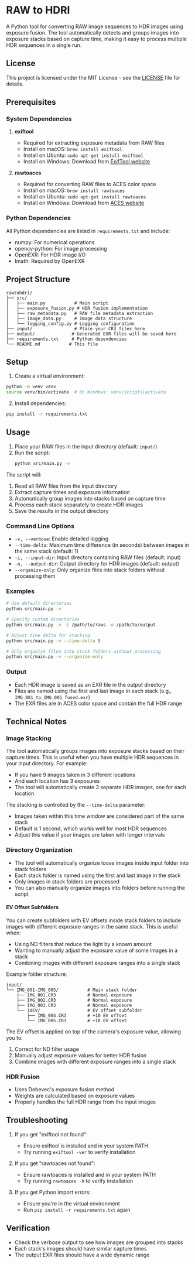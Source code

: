 # RAW to HDRI

A Python tool for converting RAW image sequences to HDR images using exposure fusion. The tool automatically detects and groups images into exposure stacks based on capture time, making it easy to process multiple HDR sequences in a single run.

## License

This project is licensed under the MIT License - see the [LICENSE](LICENSE) file for details.

## Prerequisites

### System Dependencies

1. **exiftool**
   - Required for extracting exposure metadata from RAW files
   - Install on macOS: `brew install exiftool`
   - Install on Ubuntu: `sudo apt-get install exiftool`
   - Install on Windows: Download from [ExifTool website](https://exiftool.org/)

2. **rawtoaces**
   - Required for converting RAW files to ACES color space
   - Install on macOS: `brew install rawtoaces`
   - Install on Ubuntu: `sudo apt-get install rawtoaces`
   - Install on Windows: Download from [ACES website](https://acescentral.com/t/aces-1-3-release/2497)

### Python Dependencies

All Python dependencies are listed in `requirements.txt` and include:
- numpy: For numerical operations
- opencv-python: For image processing
- OpenEXR: For HDR image I/O
- Imath: Required by OpenEXR

## Project Structure

```
rawtohdri/
├── src/
│   ├── main.py           # Main script
│   ├── exposure_fusion.py # HDR fusion implementation
│   ├── raw_metadata.py   # RAW file metadata extraction
│   ├── image_data.py     # Image data structure
│   └── logging_config.py # Logging configuration
├── input/                # Place your CR3 files here
├── output/              # Generated EXR files will be saved here
├── requirements.txt     # Python dependencies
└── README.md           # This file
```

## Setup

1. Create a virtual environment:
```bash
python -m venv venv
source venv/bin/activate  # On Windows: venv\Scripts\activate
```

2. Install dependencies:
```bash
pip install -r requirements.txt
```

## Usage

1. Place your RAW files in the input directory (default: `input/`)
2. Run the script:
   ```bash
   python src/main.py -v
   ```

The script will:
1. Read all RAW files from the input directory
2. Extract capture times and exposure information
3. Automatically group images into stacks based on capture time
4. Process each stack separately to create HDR images
5. Save the results in the output directory

### Command Line Options

- `-v, --verbose`: Enable detailed logging
- `--time-delta`: Maximum time difference (in seconds) between images in the same stack (default: 1)
- `-i, --input-dir`: Input directory containing RAW files (default: input)
- `-o, --output-dir`: Output directory for HDR images (default: output)
- `--organize-only`: Only organize files into stack folders without processing them

### Examples
```bash
# Use default directories
python src/main.py -v

# Specify custom directories
python src/main.py -v -i /path/to/raws -o /path/to/output

# Adjust time delta for stacking
python src/main.py -v --time-delta 5

# Only organize files into stack folders without processing
python src/main.py -v --organize-only
```

### Output
- Each HDR image is saved as an EXR file in the output directory
- Files are named using the first and last image in each stack (e.g., `IMG_001_to_IMG_005_fused.exr`)
- The EXR files are in ACES color space and contain the full HDR range

## Technical Notes

### Image Stacking
The tool automatically groups images into exposure stacks based on their capture times. This is useful when you have multiple HDR sequences in your input directory. For example:
- If you have 9 images taken in 3 different locations
- And each location has 3 exposures
- The tool will automatically create 3 separate HDR images, one for each location

The stacking is controlled by the `--time-delta` parameter:
- Images taken within this time window are considered part of the same stack
- Default is 1 second, which works well for most HDR sequences
- Adjust this value if your images are taken with longer intervals

### Directory Organization
- The tool will automatically organize loose images inside input folder into stack folders
- Each stack folder is named using the first and last image in the stack
- Only images in stack folders are processed
- You can also manually organize images into folders before running the script

#### EV Offset Subfolders
You can create subfolders with EV offsets inside stack folders to include images with different exposure ranges in the same stack. This is useful when:
- Using ND filters that reduce the light by a known amount
- Wanting to manually adjust the exposure value of some images in a stack
- Combining images with different exposure ranges into a single stack

Example folder structure:
```
input/
└── IMG_001-IMG_005/           # Main stack folder
    ├── IMG_001.CR3            # Normal exposure
    ├── IMG_002.CR3            # Normal exposure
    ├── IMG_003.CR3            # Normal exposure
    └── 10EV/                  # EV offset subfolder
        ├── IMG_004.CR3        # +10 EV offset
        └── IMG_005.CR3        # +10 EV offset
```

The EV offset is applied on top of the camera's exposure value, allowing you to:
1. Correct for ND filter usage
2. Manually adjust exposure values for better HDR fusion
3. Combine images with different exposure ranges into a single stack

### HDR Fusion
- Uses Debevec's exposure fusion method
- Weights are calculated based on exposure values
- Properly handles the full HDR range from the input images

## Troubleshooting

1. If you get "exiftool not found":
   - Ensure exiftool is installed and in your system PATH
   - Try running `exiftool -ver` to verify installation

2. If you get "rawtoaces not found":
   - Ensure rawtoaces is installed and in your system PATH
   - Try running `rawtoaces -h` to verify installation

3. If you get Python import errors:
   - Ensure you're in the virtual environment
   - Run `pip install -r requirements.txt` again

## Verification

- Check the verbose output to see how images are grouped into stacks
- Each stack's images should have similar capture times
- The output EXR files should have a wide dynamic range 